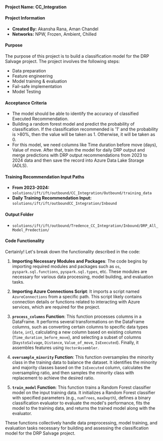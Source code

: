 #### Project Name: CC_Integration

#### Project Information
- **Created By:** Akansha Rana, Aman Chandel
- **Networks:** NPW, Frozen, Ambient, Chilled

#### Purpose
The purpose of this project is to build a classification model for the DRP Salvage project. The project involves the following steps:
- Data preparation
- Feature engineering
- Model training & evaluation
- Fail-safe implementation
- Model Testing

#### Acceptance Criteria
- The model should be able to identify the accuracy of classified Executed Recommendation.
- Building a random forest model and predict the probability of classification. If the classification recommended is '1' and the probability is >80%, then the value will be taken as 1. Otherwise, it will be taken as 0.
- For this model, we need columns like Time duration before move (days), Value of move. After that, train the model for daily DRP output and merge predictions with DRP output recommendations from 2023 to 2024 data and then save the record into Azure Data Lake Storage (ADLS).

#### Training Recommendation Input Paths
- **From 2023-2024:** `solutions/ift/ift/outbound/CC_Integration/Outbound/training_data`
- **Daily Training Recommendation Input:** `solutions/ift/ift/outboundCC_Integration/Inbound`

#### Output Folder
- `solutions/ift/ift/outbound/Tredence_CC_Integration/Inbound/DRP_All_Model_Predection/`

#### Code Functionality
Certainly! Let's break down the functionality described in the code:

1. **Importing Necessary Modules and Packages**: The code begins by importing required modules and packages such as `os`, `pyspark.sql.functions`, `pyspark.sql.types`, etc. These modules are necessary for various data processing, model building, and evaluation tasks.

2. **Importing Azure Connections Script**: It imports a script named `AzureConnections` from a specific path. This script likely contains connection details or functions related to interacting with Azure services, which are required for the project.

3. **`process_columns` Function**: This function processes columns in a DataFrame. It performs several transformations on the DataFrame columns, such as converting certain columns to specific data types (`date`, `int`), calculating a new column based on existing columns (`Time_duration_before_move`), and selecting a subset of columns (`DaystoSalvage`, `Distance`, `Value_of_move`, `IsExecuted`). Finally, it assembles features using `VectorAssembler`.

4. **`oversample_minority` Function**: This function oversamples the minority class in the training data to balance the dataset. It identifies the minority and majority classes based on the `IsExecuted` column, calculates the oversampling ratio, and then samples the minority class with replacement to achieve the desired ratio.

5. **`train_model` Function**: This function trains a Random Forest classifier model on the input training data. It initializes a Random Forest classifier with specified parameters (e.g., `numTrees`, `maxDepth`), defines a binary classification evaluator to evaluate the model's performance, fits the model to the training data, and returns the trained model along with the evaluator.

These functions collectively handle data preprocessing, model training, and evaluation tasks necessary for building and assessing the classification model for the DRP Salvage project.
